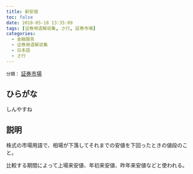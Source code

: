 ```yaml
---
title: 新安値
toc: false
date: 2018-05-18 13:35:09
tags: [证券用语解说集, さ行, 証券市場]
categories:
  - 金融服务
  - 证券用语解说集
  - 日本語
  - さ行
---
```


`分類：` [証券市場](/tags/証券市場/)

## ひらがな

しんやすね

## 説明

株式の市場用語で、相場が下落してそれまでの安値を下回ったときの値段のこと。

比較する期間によって上場来安値、年初来安値、昨年来安値などと使われる。

